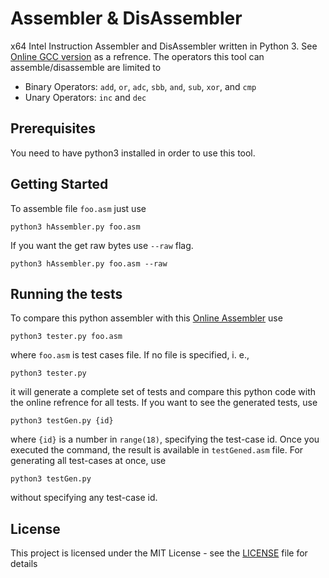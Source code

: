 # Assembler & DisAssembler
x64 Intel Instruction Assembler and DisAssembler written in Python 3. See [Online GCC version](https://defuse.ca/online-x86-assembler.htm) as a refrence. The operators this tool can assemble/disassemble are limited to

- Binary Operators: `add`, `or`, `adc`, `sbb`, `and`, `sub`, `xor`, and `cmp` 
- Unary Operators: `inc` and `dec` 

## Prerequisites

You need to have python3 installed in order to use this tool.

## Getting Started

To assemble file `foo.asm` just use

```
python3 hAssembler.py foo.asm
```

If you want the get raw bytes use `--raw` flag.

```
python3 hAssembler.py foo.asm --raw
```

## Running the tests

To compare this python assembler with this [Online Assembler](https://defuse.ca/online-x86-assembler.htm) use

```
python3 tester.py foo.asm
```

where `foo.asm` is test cases file. If no file is specified, i. e.,

```
python3 tester.py
```

it will generate a complete set of tests and compare this python code with the online refrence for all tests. If you want to see the generated tests, use

```
python3 testGen.py {id}
```

where `{id}` is a number in `range(18)`, specifying the test-case id. Once you executed the command, the result is available in `testGened.asm` file. For generating all test-cases at once, use

```
python3 testGen.py
```

without specifying any test-case id.

## License

This project is licensed under the MIT License - see the [LICENSE](LICENSE) file for details

